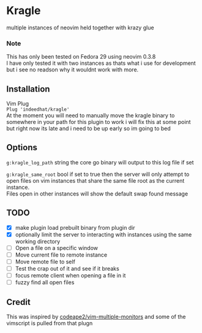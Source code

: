 # Kragle
multiple instances of neovim held together with krazy glue

### Note
This has only been tested on Fedora 29 using neovim 0.3.8\
I have only tested it with two instances as thats what i use for development but i see no readson why
it wouldnt work with more.

## Installation
Vim Plug\
`Plug 'indeedhat/kragle'`\
At the moment you will need to manually move the kragle binary to somewhere in your path for this plugin to work
i will fix this at some point but right now its late and i need to be up early so im going to bed

## Options
`g:kragle_log_path` string
the core go binary will output to this log file if set

`g:kragle_same_root` bool
if set to true then the server will only attempt to open files on vim instances that share the same file root
as the current instance.\
Files open in other instances will show the default swap found message

## TODO
- [x] make plugin load prebuilt binary from plugin dir
- [x] optionally limit the server to interacting with instances using the same working directory
- [ ] Open a file on a specific window
- [ ] Move current file to remote instance
- [ ] Move remote file to self
- [ ] Test the crap out of it and see if it breaks
- [ ] focus remote client when opening a file in it
- [ ] fuzzy find all open files

## Credit
This was inspired by [codeape2/vim-multiple-monitors](https://github.com/codeape2/vim-multiple-monitors) and some
of the vimscript is pulled from that plugn
